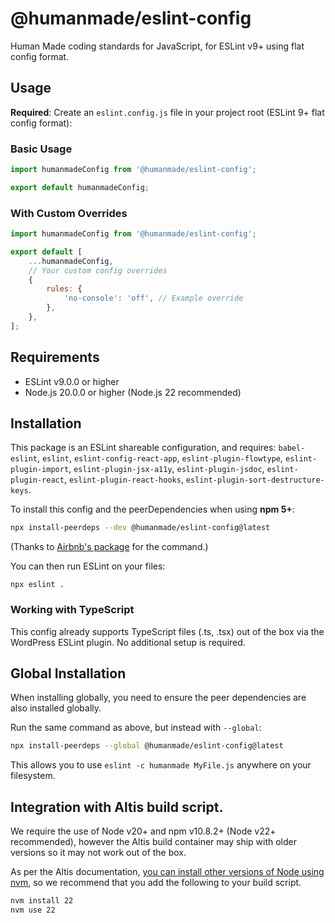 # @humanmade/eslint-config

Human Made coding standards for JavaScript, for ESLint v9+ using flat config format.

## Usage

**Required**: Create an `eslint.config.js` file in your project root (ESLint 9+ flat config format):

### Basic Usage
```js
import humanmadeConfig from '@humanmade/eslint-config';

export default humanmadeConfig;
```

### With Custom Overrides
```js
import humanmadeConfig from '@humanmade/eslint-config';

export default [
	...humanmadeConfig,
	// Your custom config overrides
	{
		rules: {
			'no-console': 'off', // Example override
		},
	},
];
```

## Requirements

- ESLint v9.0.0 or higher
- Node.js 20.0.0 or higher (Node.js 22 recommended)

## Installation

This package is an ESLint shareable configuration, and requires: `babel-eslint`, `eslint`, `eslint-config-react-app`, `eslint-plugin-flowtype`, `eslint-plugin-import`, `eslint-plugin-jsx-a11y`, `eslint-plugin-jsdoc`, `eslint-plugin-react`, `eslint-plugin-react-hooks`, `eslint-plugin-sort-destructure-keys`.

To install this config and the peerDependencies when using **npm 5+**:

```bash
npx install-peerdeps --dev @humanmade/eslint-config@latest
```

(Thanks to [Airbnb's package](https://www.npmjs.com/package/eslint-config-airbnb) for the command.)

You can then run ESLint on your files:

```shell
npx eslint .
```

### Working with TypeScript

This config already supports TypeScript files (.ts, .tsx) out of the box via the WordPress ESLint plugin. No additional setup is required.

## Global Installation

When installing globally, you need to ensure the peer dependencies are also installed globally.

Run the same command as above, but instead with `--global`:

```bash
npx install-peerdeps --global @humanmade/eslint-config@latest
```

This allows you to use `eslint -c humanmade MyFile.js` anywhere on your filesystem.

## Integration with Altis build script.

We require the use of Node v20+ and npm v10.8.2+ (Node v22+ recommended), however the Altis build container may ship with older versions so it may not work out of the box.

As per the Altis documentation, [you can install other versions of Node using nvm](https://docs.altis-dxp.com/cloud/build-scripts/#included-build-tools), so we recommend that you add the following to your build script.

```bash
nvm install 22
nvm use 22
```

